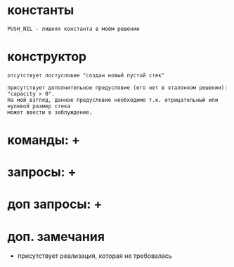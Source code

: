 # константы
```
PUSH_NIL - лишняя константа в моём решении
```
# конструктор

```
отсутствует постусловие "создан новый пустой стек"
```

```
присутствует дополнительное предусловие (его нет в эталонном решении): "capacity > 0".
На мой взгляд, данное предусловие необходимо т.к. отрицательный или нулевой размер стека
может ввести в заблуждение.
```

# команды: +

# запросы: +

# доп запросы: +

# доп. замечания
* присутствует реализация, которая не требовалась
